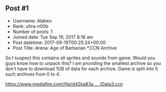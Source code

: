 ## Post #1
- Username: Alabeo
- Rank: ultra-n00b
- Number of posts: 1
- Joined date: Tue Sep 19, 2017 8:18 am
- Post datetime: 2017-09-19T00:25:24+00:00
- Post Title: Arena: Age of Barbarian *.CCN Archive

So I suspect this contains all sprites and sounds from game. Would you guys know how to unpack this? I am providing the smallest archive so you don't have to download 1GB of data for each archive. Game is split into 5 such archives from 0 to 4.

[https://www.mediafire.com/file/d42ka83a ... /Data3.ccn](https://www.mediafire.com/file/d42ka83ayed9k45/Data3.ccn)
